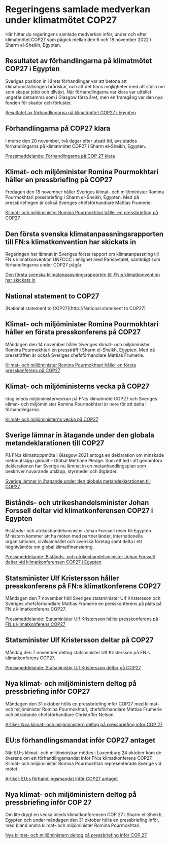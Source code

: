 # Regeringens samlade medverkan under klimatmötet COP27

Här hittar du regeringens samlade medverkan inför, under och efter klimatmötet COP27 som pågick mellan den 6 och 18 november 2022 i Sharm el\-Sheikh, Egypten.


## Resultatet av förhandlingarna på klimatmötet COP27 i Egypten

Sveriges position in i årets förhandlingar var att betona att klimatomställningen brådskar, och att det finns möjligheter med att ställa om som skapar jobb och tillväxt. När förhandlingarna var klara var utfallet ungefär detsamma som i Glasgow förra året, men en framgång var den nya fonden för skador och förluster.

[Resultatet av förhandlingarna på klimatmötet COP27 i Egypten](/artiklar/2022/12/resultatet-av-forhandlingarna-pa-klimatmotet-cop27-i-egypten/ "Artikel: Resultatet av förhandlingarna på klimatmötet COP27 i Egypten")

## Förhandlingarna på COP27 klara

I morse den 20 november, två dagar efter utsatt tid, avslutades förhandlingarna på klimatmötet COP27 i Sharm el\-Sheikh, Egypten.

[Pressmeddelande: Förhandlingarna på COP 27 klara](/pressmeddelanden/2022/11/forhandlingarna-pa-cop27-klara/)

## Klimat\- och miljöminister Romina Pourmokhtari håller en pressbriefing på COP27

Fredagen den 18 november håller Sveriges klimat\- och miljöminister Romina Pourmokhtari pressbriefing i Sharm el\-Sheikh, Egypten. Med på pressbriefingen är också Sveriges chefsförhandlare Mattias Frumerie.

[Klimat\- och miljöminister Romina Pourmokhtari håller en pressbriefing på COP27](/pressmeddelanden/2022/11/klimat--och-miljominister-romina-pourmokhtari-haller-en-avslutande-presskonferens-pa-cop27/)

## Den första svenska klimatanpassningsrapporten till FN:s klimatkonvention har skickats in

Regeringen har lämnat in Sveriges första rapport om klimatanpassning till FN:s klimatkonvention UNFCCC i enlighet med Parisavtalet, samtidigt som förhandlingarna under COP27 pågår.

[Den första svenska klimatanpassningsrapporten till FN:s klimatkonvention har skickats in](/pressmeddelanden/2022/11/den-forsta-svenska-klimatanpassningsrapporten-till-fns-klimatkonvention-har-skickats-in/ "Den första svenska klimatanpassningsrapporten till FN:s klimatkonvention har skickats in")

## National statement to COP27

[National statement to COP27](http://National statement to COP27)

## Klimat\- och miljöminister Romina Pourmokhtari håller en första presskonferens på COP27

Måndagen den 14 november håller Sveriges klimat\- och miljöminister Romina Pourmokhtari en pressträff i Sharm el\-Sheikh, Egypten. Med på pressträffen är också Sveriges chefsförhandlare Mattias Frumerie.

[Klimat\- och miljöminister Romina Pourmokhtari håller en första presskonferens på COP27](/pressmeddelanden/2022/11/klimat--och-miljominister-romina-pourmokhtari-haller-en-forsta-presskonferens-pa-cop27/ "Klimat- och miljöminister Romina Pourmokhtari håller en första presskonferens på COP27")

## Klimat\- och miljöministerns vecka på COP27

Idag inleds miljöministerveckan på FN:s klimatmöte COP27 och Sveriges klimat\- och miljöminister Romina Pourmokhtari är nere för att delta i förhandlingarna.

[Klimat\- och miljöministerns vecka på COP27](/pressmeddelanden/2022/11/klimat--och-miljoministerns-vecka-pa-cop27/ "Klimat- och miljöministerns vecka på COP27")

## Sverige lämnar in åtagande under den globala metandeklarationen till COP27

På FN:s klimattoppmöte i Glasgow 2021 antogs en deklaration om minskade metanutsläpp globalt – Global Methane Pledge. Som ett led i att genomföra deklarationen har Sverige nu lämnat in en metanhandlingsplan som beskriver nuvarande utsläpp, styrmedel och åtgärder.

[Sverige lämnar in åtagande under den globala metandeklarationen till COP27](/pressmeddelanden/2022/11/sverige-lamnar-in-atagande-under-den-globala-metandeklarationen-till-cop27/ "Sverige lämnar in åtagande under den globala metandeklarationen till COP27")

## Bistånds\- och utrikeshandelsminister Johan Forssell deltar vid klimatkonferensen COP27 i Egypten

Bistånds\- och utrikeshandelsminister Johan Forssell reser till Egypten. Ministern kommer att ha möten med partnerländer, internationella organisationer, civilsamhället och svenska företag samt delta i ett högnivåmöte om global klimatfinansiering.

[Pressmeddelande: Bistånds\- och utrikeshandelsminister Johan Forssell deltar vid klimatkonferensen COP27 i Egypten](/pressmeddelanden/2022/11/bistands--och-utrikeshandelsminister-johan-forssell-deltar-vid-klimatkonferensen-cop27-i-egypten/ "Bistånds- och utrikeshandelsminister Johan Forssell reser till Egypten den 9–10 november för att delta vid FN:s klimatkonferens COP27 i Sharm el-Sheikh. Ministern kommer att ha möten med partnerländer, internationella organisationer, civilsamhället och svenska företag samt delta i ett högnivåmöte om global klimatfinansiering.")

## Statsminister Ulf Kristersson håller presskonferens på FN:s klimatkonferens COP27

Måndagen den 7 november höll Sveriges statsminister Ulf Kristersson och Sveriges chefsförhandlare Mattias Frumerie en presskonferens på plats på FN:s klimatkonferens COP27\.

[Pressmeddelande: Statsminister Ulf Kristersson håller presskonferens på FN:s klimatkonferens COP27](/pressmeddelanden/2022/11/statsminister-ulf-kristersson-haller-presskonferens-pa-fns-klimatkonferens-cop-27/)

## Statsminister Ulf Kristersson deltar på COP27

Måndag den 7 november deltog statsminister Ulf Kristersson på FN:s klimatkonferens COP27\.

[Pressmeddelande: Statsminister Ulf Kristersson deltar på COP27](/pressmeddelanden/2022/11/statsminister-ulf-kristersson-deltar-pa-cop27/)

## Nya klimat\- och miljöministern deltog på pressbriefing inför COP27

Måndagen den 31 oktober hölls en pressbriefing inför COP27 med klimat\- och miljöminister Romina Pourmokhtari, chefsförhandlare Mattias Frumerie och biträdande chefsförhandlare Christoffer Nelson.

[Artikel: Nya klimat\- och miljöministern deltog på pressbriefing inför COP 27](/artiklar/2022/11/nya-klimat-och-miljoministern-deltog-pa-pressbriefing-infor-cop27/)

## EU:s förhandlingsmandat inför COP27 antaget

När EU:s klimat\- och miljöministrar möttes i Luxemburg 24 oktober kom de överens om ett förhandlingsmandat inför FN:s klimatkonferens COP27\. Klimat\- och miljöminister Romina Pourmokhtari representerade Sverige vid mötet.

[Artikel: EU:s förhandlingsmandat inför COP27 antaget](/artiklar/2022/10/eus-forhandlingsmandat-infor-cop27-antaget/)

## Nya klimat\- och miljöministern deltog på pressbriefing inför COP 27

Om lite drygt en vecka inleds klimatkonferensen COP 27 i Sharm el\-Sheikh, Egypten och under måndagen den 31 oktober hölls en pressbriefing inför, med bland andra klimat\- och miljöminister Romina Pourmokhtari.

[Nya klimat\- och miljöministern deltog på pressbriefing inför COP 27](/artiklar/2022/11/nya-klimat-och-miljoministern-deltog-pa-pressbriefing-infor-cop27/)
